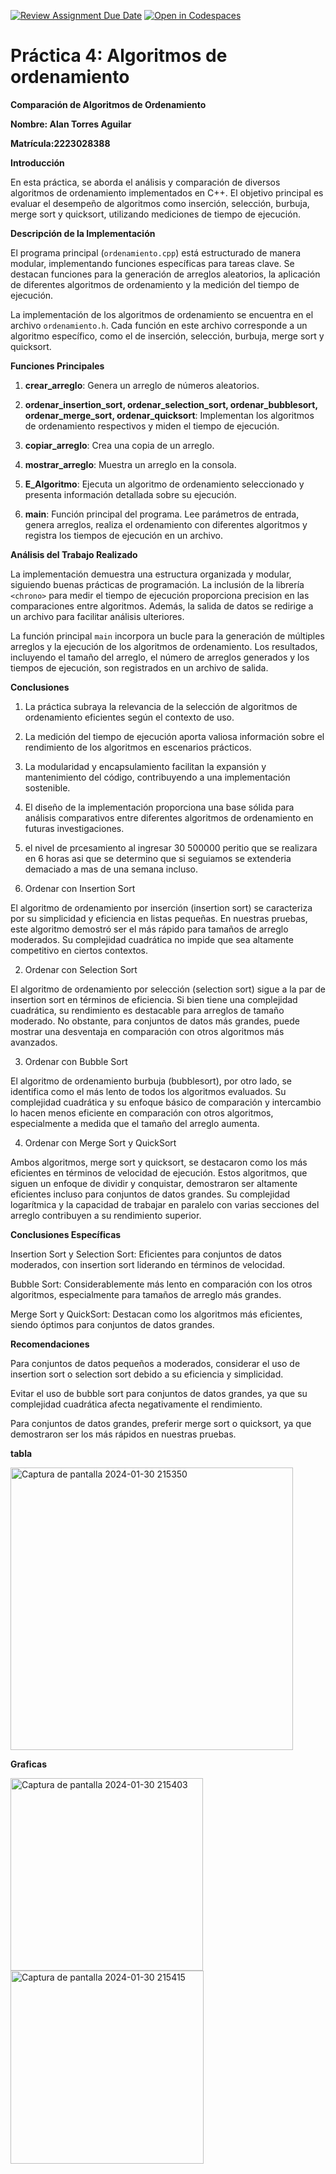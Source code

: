 [![Review Assignment Due Date](https://classroom.github.com/assets/deadline-readme-button-24ddc0f5d75046c5622901739e7c5dd533143b0c8e959d652212380cedb1ea36.svg)](https://classroom.github.com/a/ke8zCzPd)
[![Open in Codespaces](https://classroom.github.com/assets/launch-codespace-7f7980b617ed060a017424585567c406b6ee15c891e84e1186181d67ecf80aa0.svg)](https://classroom.github.com/open-in-codespaces?assignment_repo_id=13623341)
# Práctica 4: Algoritmos de ordenamiento
**Comparación de Algoritmos de Ordenamiento** 

**Nombre: Alan Torres Aguilar**  

**Matrícula:2223028388** 

**Introducción** 

En esta práctica, se aborda el análisis y comparación de diversos algoritmos de ordenamiento implementados en C++. El objetivo principal es evaluar el desempeño de algoritmos como inserción, selección, burbuja, merge sort y quicksort, utilizando mediciones de tiempo de ejecución. 

**Descripción de la Implementación** 

El programa principal (`ordenamiento.cpp`) está estructurado de manera modular, implementando funciones específicas para tareas clave. Se destacan funciones para la generación de arreglos aleatorios, la aplicación de diferentes algoritmos de ordenamiento y la medición del tiempo de ejecución. 

La implementación de los algoritmos de ordenamiento se encuentra en el archivo `ordenamiento.h`. Cada función en este archivo corresponde a un algoritmo específico, como el de inserción, selección, burbuja, merge sort y quicksort. 

**Funciones Principales** 

1. **crear_arreglo**: Genera un arreglo de números aleatorios. 

2. **ordenar_insertion_sort, ordenar_selection_sort, ordenar_bubblesort, ordenar_merge_sort, ordenar_quicksort**: Implementan los algoritmos de ordenamiento respectivos y miden el tiempo de ejecución. 

3. **copiar_arreglo**: Crea una copia de un arreglo. 

4. **mostrar_arreglo**: Muestra un arreglo en la consola. 

5. **E_Algoritmo**: Ejecuta un algoritmo de ordenamiento seleccionado y presenta información detallada sobre su ejecución. 

6. **main**: Función principal del programa. Lee parámetros de entrada, genera arreglos, realiza el ordenamiento con diferentes algoritmos y registra los tiempos de ejecución en un archivo. 


**Análisis del Trabajo Realizado** 

La implementación demuestra una estructura organizada y modular, siguiendo buenas prácticas de programación. La inclusión de la librería `<chrono>` para medir el tiempo de ejecución proporciona precision en las comparaciones entre algoritmos. Además, la salida de datos se redirige a un archivo para facilitar análisis ulteriores. 

La función principal `main` incorpora un bucle para la generación de múltiples arreglos y la ejecución de los algoritmos de ordenamiento. Los resultados, incluyendo el tamaño del arreglo, el número de arreglos generados y los tiempos de ejecución, son registrados en un archivo de salida. 

**Conclusiones** 

1. La práctica subraya la relevancia de la selección de algoritmos de ordenamiento eficientes según el contexto de uso. 

2. La medición del tiempo de ejecución aporta valiosa información sobre el rendimiento de los algoritmos en escenarios prácticos. 

3. La modularidad y encapsulamiento facilitan la expansión y mantenimiento del código, contribuyendo a una implementación sostenible. 

4. El diseño de la implementación proporciona una base sólida para análisis comparativos entre diferentes algoritmos de ordenamiento en futuras investigaciones.
 
5. el nivel de prcesamiento al ingresar 30 500000 peritio que se realizara en 6 horas asi que se determino que si seguiamos se extenderia demaciado a mas de una semana incluso.

1. Ordenar con Insertion Sort

El algoritmo de ordenamiento por inserción (insertion sort) se caracteriza por su simplicidad y eficiencia en listas pequeñas. En nuestras pruebas, este algoritmo demostró ser el más rápido para tamaños de arreglo moderados. Su complejidad cuadrática no impide que sea altamente competitivo en ciertos contextos.

2. Ordenar con Selection Sort

El algoritmo de ordenamiento por selección (selection sort) sigue a la par de insertion sort en términos de eficiencia. Si bien tiene una complejidad cuadrática, su rendimiento es destacable para arreglos de tamaño moderado. No obstante, para conjuntos de datos más grandes, puede mostrar una desventaja en comparación con otros algoritmos más avanzados.

3. Ordenar con Bubble Sort

El algoritmo de ordenamiento burbuja (bubblesort), por otro lado, se identifica como el más lento de todos los algoritmos evaluados. Su complejidad cuadrática y su enfoque básico de comparación y intercambio lo hacen menos eficiente en comparación con otros algoritmos, especialmente a medida que el tamaño del arreglo aumenta.

4. Ordenar con Merge Sort y QuickSort

Ambos algoritmos, merge sort y quicksort, se destacaron como los más eficientes en términos de velocidad de ejecución. Estos algoritmos, que siguen un enfoque de dividir y conquistar, demostraron ser altamente eficientes incluso para conjuntos de datos grandes. Su complejidad logarítmica y la capacidad de trabajar en paralelo con varias secciones del arreglo contribuyen a su rendimiento superior.

**Conclusiones Específicas**

Insertion Sort y Selection Sort: Eficientes para conjuntos de datos moderados, con insertion sort liderando en términos de velocidad.

Bubble Sort: Considerablemente más lento en comparación con los otros algoritmos, especialmente para tamaños de arreglo más grandes.

Merge Sort y QuickSort: Destacan como los algoritmos más eficientes, siendo óptimos para conjuntos de datos grandes.

**Recomendaciones**

Para conjuntos de datos pequeños a moderados, considerar el uso de insertion sort o selection sort debido a su eficiencia y simplicidad.

Evitar el uso de bubble sort para conjuntos de datos grandes, ya que su complejidad cuadrática afecta negativamente el rendimiento.

Para conjuntos de datos grandes, preferir merge sort o quicksort, ya que demostraron ser los más rápidos en nuestras pruebas.

**tabla** 

<img width="452" alt="Captura de pantalla 2024-01-30 215350" src="https://github.com/AGN-Teaching/practica-4-algoritmos-de-ordenamiento-alantorresuam/assets/125683087/646e22f9-4a51-412b-bc29-e89e1ac6b002">


**Graficas**

<img width="308" alt="Captura de pantalla 2024-01-30 215403" src="https://github.com/AGN-Teaching/practica-4-algoritmos-de-ordenamiento-alantorresuam/assets/125683087/5ea40dc0-da77-47a0-a566-f59465e6fd05">

<img width="309" alt="Captura de pantalla 2024-01-30 215415" src="https://github.com/AGN-Teaching/practica-4-algoritmos-de-ordenamiento-alantorresuam/assets/125683087/883cc592-7846-4daa-bb71-476f806a7f02">

 
